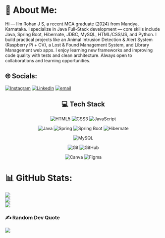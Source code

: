 # 💫 About Me:
Hi — I’m Rohan J S, a recent MCA graduate (2024) from Mandya, Karnataka. I specialize in Java Full-Stack development — core skills include Java, Spring Boot, Hibernate, JDBC, MySQL, HTML/CSS/JS, and Python. I build practical projects like an Animal Intrusion Detection & Alert System (Raspberry Pi + CV), a Lost & Found Management System, and Library Management web apps. I enjoy learning new frameworks and improving code quality with tests and clean architecture. Always open to collaborations and learning opportunities.<br>


## 🌐 Socials:
[![Instagram](https://img.shields.io/badge/Instagram-%23E4405F.svg?logo=Instagram&logoColor=white)](https://instagram.com/https://www.instagram.com/rohan.js_) [![LinkedIn](https://img.shields.io/badge/LinkedIn-%230077B5.svg?logo=linkedin&logoColor=white)](https://linkedin.com/in/https://www.linkedin.com/in/rohanjs/) [![email](https://img.shields.io/badge/Email-D14836?logo=gmail&logoColor=white)](mailto:rohanjshekar@gmail.com) 

<h2 align="center">💻 Tech Stack</h2>

<p align="center">
  <!-- 🌐 Frontend -->
  <img src="https://img.shields.io/badge/html5-%23E34F26.svg?style=for-the-badge&logo=html5&logoColor=white" alt="HTML5"/>
  <img src="https://img.shields.io/badge/css3-%231572B6.svg?style=for-the-badge&logo=css3&logoColor=white" alt="CSS3"/>
  <img src="https://img.shields.io/badge/javascript-%23323330.svg?style=for-the-badge&logo=javascript&logoColor=%23F7DF1E" alt="JavaScript"/>
</p>

<p align="center">
  <!-- ☕ Backend -->
  <img src="https://img.shields.io/badge/java-%23ED8B00.svg?style=for-the-badge&logo=openjdk&logoColor=white" alt="Java"/>
  <img src="https://img.shields.io/badge/Spring-%236DB33F.svg?style=for-the-badge&logo=spring&logoColor=white" alt="Spring"/>
  <img src="https://img.shields.io/badge/Spring%20Boot-%236DB33F.svg?style=for-the-badge&logo=springboot&logoColor=white" alt="Spring Boot"/>
  <img src="https://img.shields.io/badge/Hibernate-%235C9A31.svg?style=for-the-badge&logo=hibernate&logoColor=white" alt="Hibernate"/>
</p>

<p align="center">
  <!-- 🗄️ Database -->
  <img src="https://img.shields.io/badge/mysql-%234479A1.svg?style=for-the-badge&logo=mysql&logoColor=white" alt="MySQL"/>
</p>

<p align="center">
  <!-- 🧰 Tools -->
  <img src="https://img.shields.io/badge/git-%23F05033.svg?style=for-the-badge&logo=git&logoColor=white" alt="Git"/>
  <img src="https://img.shields.io/badge/github-%23121011.svg?style=for-the-badge&logo=github&logoColor=white" alt="GitHub"/>
</p>

<p align="center">
  <!-- 🎨 Design Tools -->
  <img src="https://img.shields.io/badge/Canva-%2300C4CC.svg?style=for-the-badge&logo=Canva&logoColor=white" alt="Canva"/>
  <img src="https://img.shields.io/badge/Figma-%23F24E1E.svg?style=for-the-badge&logo=figma&logoColor=white" alt="Figma"/>
</p>

# 📊 GitHub Stats:
![](https://github-readme-stats.vercel.app/api?username=rohanjshekar&theme=rose_pine&hide_border=false&include_all_commits=false&count_private=true)<br/>
![](https://nirzak-streak-stats.vercel.app/?user=rohanjshekar&theme=rose_pine&hide_border=false)<br/>
![](https://github-readme-stats.vercel.app/api/top-langs/?username=rohanjshekar&theme=rose_pine&hide_border=false&include_all_commits=false&count_private=true&layout=compact)

### ✍️ Random Dev Quote
![](https://quotes-github-readme.vercel.app/api?type=horizontal&theme=dark)

<!-- Proudly created with GPRM ( https://gprm.itsvg.in ) -->
